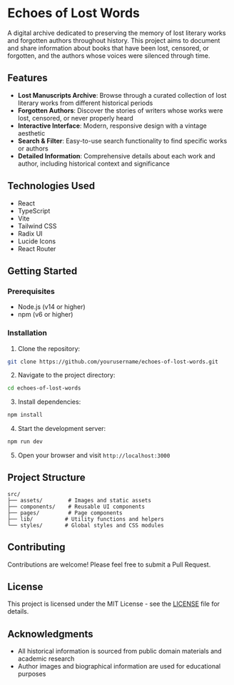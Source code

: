 # Echoes of Lost Words

A digital archive dedicated to preserving the memory of lost literary works and forgotten authors throughout history. This project aims to document and share information about books that have been lost, censored, or forgotten, and the authors whose voices were silenced through time.

## Features

- **Lost Manuscripts Archive**: Browse through a curated collection of lost literary works from different historical periods
- **Forgotten Authors**: Discover the stories of writers whose works were lost, censored, or never properly heard
- **Interactive Interface**: Modern, responsive design with a vintage aesthetic
- **Search & Filter**: Easy-to-use search functionality to find specific works or authors
- **Detailed Information**: Comprehensive details about each work and author, including historical context and significance

## Technologies Used

- React
- TypeScript
- Vite
- Tailwind CSS
- Radix UI
- Lucide Icons
- React Router

## Getting Started

### Prerequisites

- Node.js (v14 or higher)
- npm (v6 or higher)

### Installation

1. Clone the repository:
```bash
git clone https://github.com/yourusername/echoes-of-lost-words.git
```

2. Navigate to the project directory:
```bash
cd echoes-of-lost-words
```

3. Install dependencies:
```bash
npm install
```

4. Start the development server:
```bash
npm run dev
```

5. Open your browser and visit `http://localhost:3000`

## Project Structure

```
src/
├── assets/        # Images and static assets
├── components/    # Reusable UI components
├── pages/         # Page components
├── lib/          # Utility functions and helpers
└── styles/       # Global styles and CSS modules
```

## Contributing

Contributions are welcome! Please feel free to submit a Pull Request.

## License

This project is licensed under the MIT License - see the [LICENSE](LICENSE) file for details.

## Acknowledgments

- All historical information is sourced from public domain materials and academic research
- Author images and biographical information are used for educational purposes
